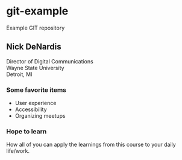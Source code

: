 # git-example
Example GIT repository

## Nick DeNardis

Director of Digital Communications  
Wayne State University  
Detroit, MI

### Some favorite items

* User experience
* Accessibility
* Organizing meetups

### Hope to learn

How all of you can apply the learnings from this course to your daily life/work.